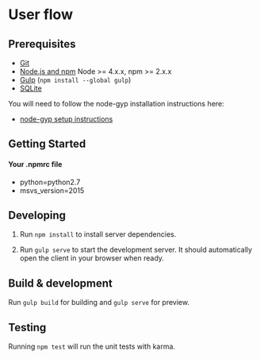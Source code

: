 # User flow

## Prerequisites

- [Git](https://git-scm.com/)
- [Node.js and npm](nodejs.org) Node >= 4.x.x, npm >= 2.x.x
- [Gulp](http://gulpjs.com/) (`npm install --global gulp`)
- [SQLite](https://www.sqlite.org/quickstart.html)

You will need to follow the node-gyp installation instructions here:
- [node-gyp setup instructions](http://angular-fullstack.github.io/generator-angular-fullstack/Getting_Started/Prerequisites.html)

## Getting Started

#### Your .npmrc file
- python=python2.7 
- msvs_version=2015

## Developing

1. Run `npm install` to install server dependencies.

2. Run `gulp serve` to start the development server. It should automatically open the client in your browser when ready.

## Build & development

Run `gulp build` for building and `gulp serve` for preview.

## Testing

Running `npm test` will run the unit tests with karma.
